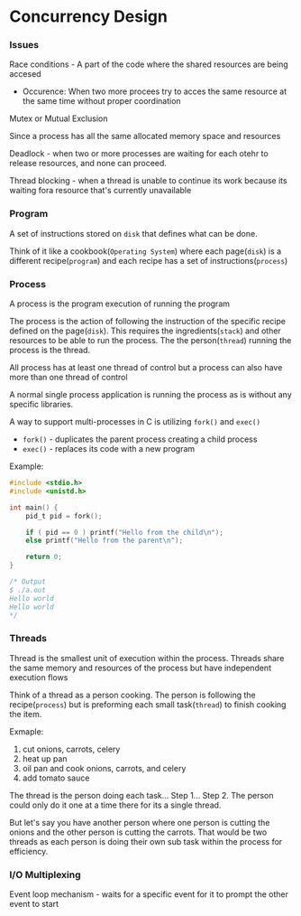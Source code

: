 # Concurrency Design

### Issues

Race conditions - A part of the code where the shared resources are being accesed
- Occurence: When two more procees try to acces the same resource at the same time without proper coordination

Mutex or Mutual Exclusion

Since a process has all the same allocated memory space and resources

Deadlock - when two or more processes are waiting for each otehr to release resources, and none can proceed.

Thread blocking - when a thread is unable to continue its work because its waiting fora resource that's currently unavailable

### Program

A set of instructions stored on `disk` that defines what can be done.

Think of it like a cookbook(`Operating System`) where each page(`disk`) is a different recipe(`program`) and each recipe has a set of instructions(`process`)

### Process

A process is the program execution of running the program

The process is the action of following the instruction of the specific recipe defined on the page(`disk`). This requires the ingredients(`stack`) and other resources to be able to run the process. The the person(`thread`) running the process is the thread.

All process has at least one thread of control but a process can also have more than one thread of control

A normal single process application is running the process as is without any specific libraries.

A way to support multi-processes in C is utilizing `fork()` and `exec()`

- `fork()` - duplicates the parent process creating a child process
- `exec()` - replaces its code with a new program

Example:
```c
#include <stdio.h>
#include <unistd.h>

int main() {
	pid_t pid = fork();

	if ( pid == 0 ) printf("Hello from the child\n");
	else printf("Hello from the parent\n");

	return 0;
}

/* Output
$ ./a.out
Hello world
Hello world
*/
```

### Threads

Thread is the smallest unit of execution within the process. Threads share the same memory and resources of the process but have independent execution flows

Think of a thread as a person cooking. The person is following the recipe(`process`) but is preforming each small task(`thread`) to finish cooking the item.

Exmaple: 
1. cut onions, carrots, celery
2. heat up pan
3. oil pan and cook onions, carrots, and celery
4. add tomato sauce

The thread is the person doing each task... Step 1... Step 2. The person could only do it one at a time there for its a single thread.

But let's say you have another person where one person is cutting the onions and the other person is cutting the carrots. That would be two threads as each person is doing their own sub task within the process for efficiency.


### I/O Multiplexing

Event loop mechanism - waits for a specific event for it to prompt the other event to start 
